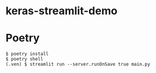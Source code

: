 # keras-streamlit-demo



# Poetry


```
$ poetry install
$ poetry shell
(.ven) $ streamlit run --server.runOnSave true main.py
```


